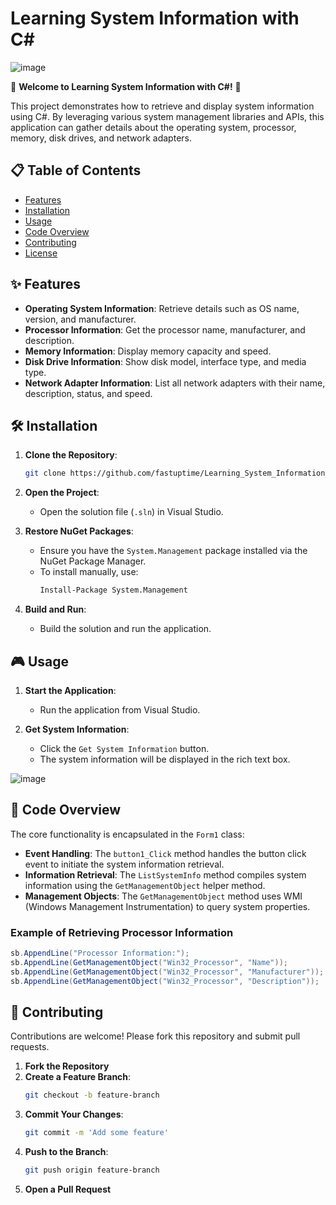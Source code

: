 # Learning System Information with C#

![image](https://github.com/fastuptime/Learning_System_Information_with_C_Sharp/assets/63351166/a7860f43-aea9-447a-9124-6276bace99b3)


🚀 **Welcome to Learning System Information with C#!** 🚀

This project demonstrates how to retrieve and display system information using C#. By leveraging various system management libraries and APIs, this application can gather details about the operating system, processor, memory, disk drives, and network adapters. 

## 📋 Table of Contents

- [Features](#features)
- [Installation](#installation)
- [Usage](#usage)
- [Code Overview](#code-overview)
- [Contributing](#contributing)
- [License](#license)

## ✨ Features

- **Operating System Information**: Retrieve details such as OS name, version, and manufacturer.
- **Processor Information**: Get the processor name, manufacturer, and description.
- **Memory Information**: Display memory capacity and speed.
- **Disk Drive Information**: Show disk model, interface type, and media type.
- **Network Adapter Information**: List all network adapters with their name, description, status, and speed.

## 🛠️ Installation

1. **Clone the Repository**:
    ```sh
    git clone https://github.com/fastuptime/Learning_System_Information_with_C_Sharp.git
    ```
2. **Open the Project**:
    - Open the solution file (`.sln`) in Visual Studio.

3. **Restore NuGet Packages**:
    - Ensure you have the `System.Management` package installed via the NuGet Package Manager.
    - To install manually, use:
      ```sh
      Install-Package System.Management
      ```

4. **Build and Run**:
    - Build the solution and run the application.

## 🎮 Usage

1. **Start the Application**:
    - Run the application from Visual Studio.

2. **Get System Information**:
    - Click the `Get System Information` button.
    - The system information will be displayed in the rich text box.

![image](https://github.com/fastuptime/Learning_System_Information_with_C_Sharp/assets/63351166/8d0e67a1-ce16-4bf6-9412-7ed877ada31b)


## 📝 Code Overview

The core functionality is encapsulated in the `Form1` class:

- **Event Handling**: The `button1_Click` method handles the button click event to initiate the system information retrieval.
- **Information Retrieval**: The `ListSystemInfo` method compiles system information using the `GetManagementObject` helper method.
- **Management Objects**: The `GetManagementObject` method uses WMI (Windows Management Instrumentation) to query system properties.

### Example of Retrieving Processor Information
```csharp
sb.AppendLine("Processor Information:");
sb.AppendLine(GetManagementObject("Win32_Processor", "Name"));
sb.AppendLine(GetManagementObject("Win32_Processor", "Manufacturer"));
sb.AppendLine(GetManagementObject("Win32_Processor", "Description"));
```

## 🤝 Contributing

Contributions are welcome! Please fork this repository and submit pull requests.

1. **Fork the Repository**
2. **Create a Feature Branch**:
    ```sh
    git checkout -b feature-branch
    ```
3. **Commit Your Changes**:
    ```sh
    git commit -m 'Add some feature'
    ```
4. **Push to the Branch**:
    ```sh
    git push origin feature-branch
    ```
5. **Open a Pull Request**
